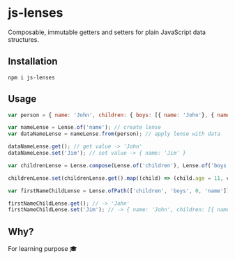 # js-lenses

Composable, immutable getters and setters for plain JavaScript data structures.

## Installation

```
npm i js-lenses
```

## Usage

```javascript
var person = { name: 'John', children: { boys: [{ name: 'John'}, { name: 'Dirk' }] }};

var nameLense = Lense.of('name'); // create lense
var dataNameLense = nameLense.from(person); // apply lense with data

dataNameLense.get(); // get value -> 'John'
dataNameLense.set('Jim'); // set value -> { name: 'Jim' }

var childrenLense = Lense.compose(Lense.of('children'), Lense.of('boys')).from(person); // compose lenses

childrenLense.set(childrenLense.get().map((child) => (child.age = 11, child)));

var firstNameChildLense = Lense.ofPath(['children', 'boys', 0, 'name']).from(person); // or get from path

firstNameChildLense.get(); // -> 'John'
firstNameChildLense.set('Jim'); // -> { name: 'John', children: [{ name: 'Jim'}, { name: 'Dirk' }] }
```

## Why?

For learning purpose 🎓
